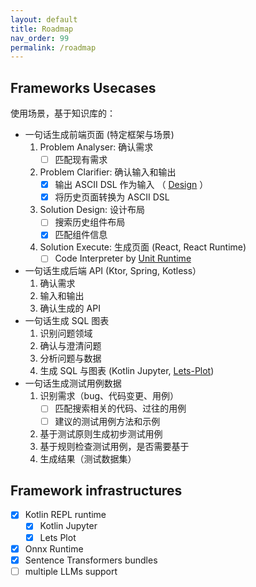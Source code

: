 ```yaml
---
layout: default
title: Roadmap
nav_order: 99
permalink: /roadmap
---
```


## Frameworks Usecases

使用场景，基于知识库的：

- 一句话生成前端页面 (特定框架与场景)
    1. Problem Analyser: 确认需求
        - [ ] 匹配现有需求
    2. Problem Clarifier: 确认输入和输出
        - [x] 输出 ASCII DSL 作为输入 （ [Design](https://github.com/phodal/design) ）
        - [x] 将历史页面转换为 ASCII DSL
    3. Solution Design: 设计布局
        - [ ] 搜索历史组件布局
        - [x] 匹配组件信息
    4. Solution Execute: 生成页面 (React, React Runtime)
        - [ ] Code Interpreter by [Unit Runtime](https://github.com/unit-mesh/unit-runtime)
- 一句话生成后端 API (Ktor, Spring, Kotless）
    1. 确认需求
    2. 输入和输出
    3. 确认生成的 API
- 一句话生成 SQL 图表
    1. 识别问题领域
    2. 确认与澄清问题
    3. 分析问题与数据
    4. 生成 SQL 与图表 (Kotlin Jupyter, [Lets-Plot](https://github.com/JetBrains/lets-plot-kotlin))
- 一句话生成测试用例数据
    1. 识别需求（bug、代码变更、用例）
        - [ ] 匹配搜索相关的代码、过往的用例
        - [ ] 建议的测试用例方法和示例
    2. 基于测试原则生成初步测试用例
    3. 基于规则检查测试用例，是否需要基于
    4. 生成结果（测试数据集）

## Framework infrastructures

- [x] Kotlin REPL runtime
  - [x] Kotlin Jupyter
  - [x] Lets Plot
- [x] Onnx Runtime
- [x] Sentence Transformers bundles
- [ ] multiple LLMs support
